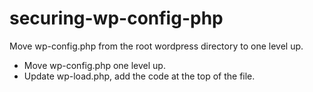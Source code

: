 # securing-wp-config-php
Move wp-config.php from the root wordpress directory to one level up.
- Move wp-config.php one level up.
- Update wp-load.php, add the code at the top of the file.
